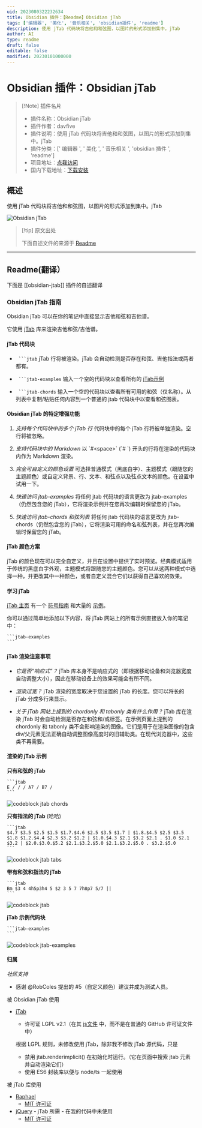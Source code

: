 ```yaml
---
uid: 2023080322232634
title: Obsidian 插件：【Readme】Obsidian jTab
tags: ['编辑器', '美化', '音乐相关', 'obsidian插件', 'readme']
description: 使用 jTab 代码块将吉他和和弦图，以图片的形式添加到集中。jTab
author: AI
type: readme
draft: false
editable: false
modified: 20230101000000
---
```


# Obsidian 插件：Obsidian jTab

> [!Note] 插件名片
> - 插件名称：Obsidian jTab
> - 插件作者：davfive
> - 插件说明：使用 jTab 代码块将吉他和和弦图，以图片的形式添加到集中。jTab
> - 插件分类：[' 编辑器 ', ' 美化 ', ' 音乐相关 ', 'obsidian 插件 ', 'readme']
> - 项目地址：[点我访问](https://github.com/davfive/obsidian-jtab)
> - 国内下载地址：[下载安装](https://pkmer.cn/products/plugin/pluginMarket/?obsidian-jtab)

## 概述

使用 jTab 代码块将吉他和和弦图，以图片的形式添加到集中。jTab

![Obsidian jTab](https://cdn.pkmer.cn/covers/obsidian-jtab.PNG!pkmer)

> [!tip] 原文出处
>
>下面自述文件的来源于 [Readme](https://ghproxy.net/https://raw.githubusercontent.com/davfive/obsidian-jtab/main/README.md)
>

---

## Readme(翻译）

下面是 [[obsidian-jtab]] 插件的自述翻译

### Obsidian jTab 指南

Obsidian jTab 可以在你的笔记中直接显示吉他和弦和吉他谱。

它使用 [jTab](https://jtab.tardate.com/) 库来渲染吉他和弦/吉他谱。

#### jTab 代码块

* ```` ```jtab````
  jTab 行将被渲染。jTab 会自动检测是否存在和弦、吉他指法或两者都有。

* ```` ```jtab-examples````
  输入一个空的代码块以查看所有的 [jTab示例](https://jtab.tardate.com/examples.htm)

* ```` ```jtab-chords````
  输入一个空的代码块以查看所有可用的和弦（仅名称）。从列表中复制/粘贴任何内容到一个普通的 jtab 代码块中以查看和弦图表。

#### Obsidian jTab 的特定增强功能

1. _支持每个代码块中的多个 jTab 行_
   代码块中的每个 jTab 行将被单独渲染。空行将被忽略。

2. _支持代码块中的 Markdown_
   以 \`#&lt;space&gt;\` (\`# \`) 开头的行将在渲染的代码块内作为 Markdown 渲染。

3. _完全可自定义的颜色设置_
   可选择普通模式（黑底白字）、主题模式（跟随您的主题颜色）或自定义背景、行、文本、和弦点以及弦点文本的颜色。在设置中试用一下。

4. _快速访问 jtab-examples_
   将任何 jtab 代码块的语言更改为 jtab-examples（仍然包含您的 jTab），它将渲染示例并在您再次编辑时保留您的 jTab。

5. _快速访问 jtab-chords 和弦列表_
   将任何 jtab 代码块的语言更改为 jtab-chords（仍然包含您的 jTab），它将渲染可用的命名和弦列表，并在您再次编辑时保留您的 jTab。

#### jTab 颜色方案

jTab 的颜色现在可以完全自定义，并且在设置中提供了实时预览。经典模式适用于传统的黑底白字外观，主题模式将跟随您的主题颜色。您可以从这两种模式中选择一种，并更改其中一种颜色，或者自定义混合它们以获得自己喜欢的效果。

#### 学习 jTab

[jTab 主页](https://jtab.tardate.com/) 有一个 [符号指南](https://jtab.tardate.com/index.htm#notation) 和大量的 [示例](https://jtab.tardate.com/examples.htm)。

你可以通过简单地添加以下内容，将 jTab 网站上的所有示例直接放入你的笔记中：

~~~~
```jtab-examples
```
~~~~

#### jTab 渲染注意事项

* _它是否“响应式”？_
  jTab 库本身不是响应式的（即根据移动设备和浏览器宽度自动调整大小），因此在移动设备上的效果可能会有所不同。

* _渲染过宽？_
  jTab 渲染的宽度取决于您设置的 jTab 的长度。您可以将长的 jTab 分成多行来显示。

* _关于 jTab 网站上提到的 chordonly 和 tabonly 类有什么作用？_
  jTab 库在渲染 jTab 时会自动检测是否存在和弦和/或标签。在示例页面上提到的 chordonly 和 tabonly 类不会影响渲染的图像。它们是用于在渲染图像的包含 div/父元素无法正确自动调整图像高度时的旧辅助类。在现代浏览器中，这些类不再需要。

#### 渲染的 jTab 示例

__只有和弦的 jTab__

~~~~
```jtab
E / / / A7 / B7 /
```
~~~~

![codeblock jtab chords](https://raw.githubusercontent.com/davfive/obsidian-jtab/main/docs/images/codeblock-jtab-chords-only.jpg)

__只有指法的 jTab__ (哈哈)

~~~~
```jtab
$4.7 $3.5 $2.5 $1.5 $1.7.$4.6 $2.5 $3.5 $1.7 | $1.8.$4.5 $2.5 $3.5 $1.8 $1.2.$4.4 $2.3 $3.2 $1.2 | $1.0.$4.3 $2.1 $3.2 $2.1 . $1.0 $2.1 $3.2 | $2.0.$3.0.$5.2 $2.1.$3.2.$5.0 $2.1.$3.2.$5.0 . $3.2.$5.0
```
~~~~

![codeblock jtab tabs](https://raw.githubusercontent.com/davfive/obsidian-jtab/main/docs/images/codeblock-jtab-tab-only.jpg)

__带有和弦和指法的 jTab__

~~~~
```jtab
Bm $3 4 4h5p3h4 5 $2 3 5 7 7h8p7 5/7 ||
```
~~~~

![codeblock jtab](https://raw.githubusercontent.com/davfive/obsidian-jtab/main/docs/images/codeblock-jtab-chords-and-tabs.jpg)

__jTab 示例代码块__

~~~~
```jtab-examples
```
~~~~

![codeblock jtab-examples](https://raw.githubusercontent.com/davfive/obsidian-jtab/main/docs/images/codeblock-jtab-examples.jpg)

#### 归属

_社区支持_

* 感谢 @RobColes 提出的 #5（自定义颜色）建议并成为测试人员。

被 Obsidian jTab 使用

* [jTab](https://jtab.tardate.com/)
  * 许可证 LGPL v2.1（在其 [js文件](https://github.com/tardate/jtab/blob/master/javascripts/jtab.js) 中，而不是在普通的 GitHub 许可证文件中）

  根据 LGPL 规则，未修改使用 jTab，除非我不修改 jTab 源代码，只是

  * 禁用 jtab.renderimplicit() 在初始化时运行。（它在页面中搜索 jtab 元素并自动渲染它们）
  * 使用 ES6 封装库以便与 node/ts 一起使用

被 jTab 库使用

* [Raphael](https://github.com/DmitryBaranovskiy/raphael)
  * [MIT 许可证](https://github.com/DmitryBaranovskiy/raphael/blob/master/license.txt)
* [jQuery](https://jquery.com/) - jTab 所需 - 在我的代码中未使用
  * [MIT 许可证](https://github.com/jquery/jquery/blob/main/LICENSE.txt)
